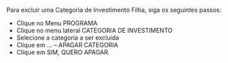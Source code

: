 ﻿Para excluir uma Categoria de Investimento Filha, siga os seguintes passos:

* Clique no Menu PROGRAMA
* Clique no menu lateral CATEGORIA DE INVESTIMENTO
* Selecione a categoria a ser excluída
* Clique em ... – APAGAR CATEGORIA
* Clique em SIM, QUERO APAGAR.